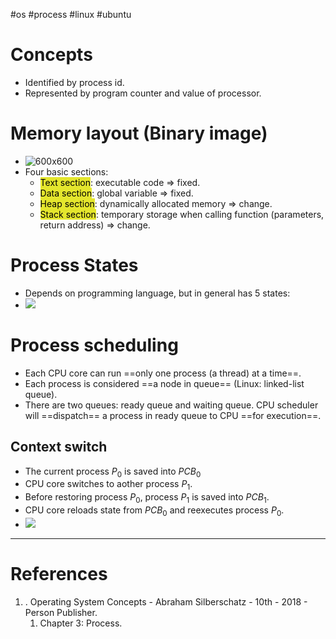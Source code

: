 #os #process #linux #ubuntu 

# Concepts
- Identified by process id.
- Represented by program counter and value of processor.
# Memory layout (Binary image)
- ![600x600](Pasted%20image%2020240525160759.png)
- Four basic sections:
	- <mark style="background: #e4e62d;">Text section</mark>: executable code $\Rightarrow$ fixed.
	- <mark style="background: #e4e62d;">Data section</mark>: global variable $\Rightarrow$ fixed.
	- <mark style="background: #e4e62d;">Heap section</mark>: dynamically allocated memory $\Rightarrow$ change.
	- <mark style="background: #e4e62d;">Stack section</mark>: temporary storage when calling function (parameters, return address) $\Rightarrow$ change.
# Process States
- Depends on programming language, but in general has 5 states:
- ![](Pasted%20image%2020240525161359.png)
# Process scheduling
- Each CPU core can run ==only one process (a thread) at a time==.
- Each process is considered ==a node in queue== (Linux: linked-list queue). 
- There are two queues: ready queue and waiting queue. CPU scheduler will ==dispatch== a process in ready queue to CPU ==for execution==.
## Context switch
- The current process $P_0$ is saved into $PCB_0$ 
- CPU core switches to aother process $P_1$.
- Before restoring process $P_0$, process $P_1$ is saved into $PCB_1$.
- CPU core reloads state from $PCB_0$ and reexecutes process $P_0$.
- ![](Pasted%20image%2020240525162759.png)

---
# References
1. . Operating System Concepts - Abraham Silberschatz - 10th - 2018 - Person Publisher.
	1. Chapter 3: Process.